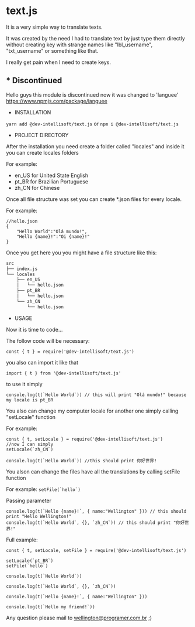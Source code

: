 # text.js
It is a very simple way to translate texts.

It was created by the need I had to translate text by just type them directly without creating 
key with strange names like "lbl_username", "txt_username" or something like that.

I really get pain when I need to create keys. 

## * Discontinued
Hello guys this module is discontinued now it was changed to 'languee'
https://www.npmjs.com/package/languee

* INSTALLATION

`yarn add @dev-intellisoft/text.js` 
or 
`npm i @dev-intellisoft/text.js`

* PROJECT DIRECTORY

After the installation you need create a folder called 
"locales" and inside it you can create locales folders

For example:
 * en_US for United State English
 * pt_BR for Brazilian Portuguese
 * zh_CN for Chinese
 
Once all file structure was set you can create *.json files
for every locale.

For example:

```
//hello.json
{
    "Hello World":"Olá mundo!",
    "Hello {name}!":"Oi {name}!"
}
```

Once you get here you you might have a file structure 
like this:

```bash
src
├── index.js
└── locales 
    ├── en_US
    │   └── hello.json
    ├── pt_BR
    │   └── hello.json
    └── zh_CN
        └── hello.json

```


* USAGE

Now it is time to code...


The follow code will be necessary:
```
const { t } = require('@dev-intellisoft/text.js')
```
you also can import it like that
```
import { t } from '@dev-intellisoft/text.js'
```

to use it simply
```
console.log(t(`Hello World`)) // this will print "Olá mundo!" because my locale is pt_BR
```

You also can change my computer locale for another one simply 
calling "setLocale" function

For example:

```
const { t, setLocale } = require('@dev-intellisoft/text.js')
//now I can simply
setLocale(`zh_CN`)

console.log(t(`Hello World`)) //this should print 你好世界!
```

You alson can change the files have all the translations by
calling setFile function

For example:
```setFile(`hello`)```

Passing parameter
```
console.log(t(`Hello {name}!`, { name:"Wellington" })) // this should print "Hello Wellington!"
console.log(t(`Hello World`, {}, `zh_CN`)) // this should print "你好世界!" 
```

Full example:
```
const { t, setLocale, setFile } = require('@dev-intellisoft/text.js')

setLocale(`pt_BR`)
setFile(`hello`)

console.log(t(`Hello World`))

console.log(t(`Hello World`, {}, `zh_CN`))

console.log(t(`Hello {name}!`, { name:"Wellington" }))

console.log(t(`Hello my friend!`))
```



Any question please mail to wellington@programer.com.br ;)